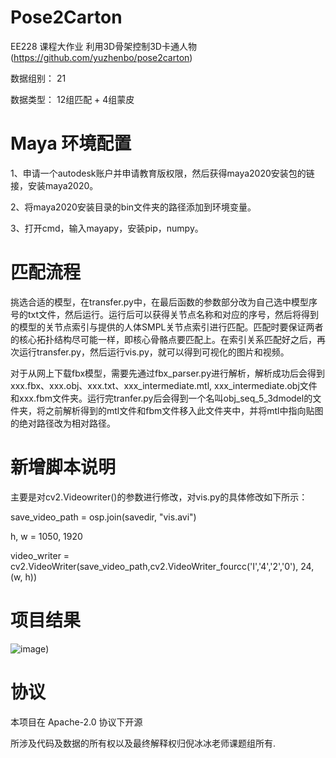 # Pose2Carton 

EE228 课程大作业 利用3D骨架控制3D卡通人物 (https://github.com/yuzhenbo/pose2carton) 

数据组别： 21

数据类型： 12组匹配 + 4组蒙皮 


# Maya 环境配置

1、申请一个autodesk账户并申请教育版权限，然后获得maya2020安装包的链接，安装maya2020。  

2、将maya2020安装目录的bin文件夹的路径添加到环境变量。  

3、打开cmd，输入mayapy，安装pip，numpy。


# 匹配流程
挑选合适的模型，在transfer.py中，在最后函数的参数部分改为自己选中模型序号的txt文件，然后运行。运行后可以获得关节点名称和对应的序号，然后将得到的模型的关节点索引与提供的人体SMPL关节点索引进行匹配。匹配时要保证两者的核心拓扑结构尽可能一样，即核心骨骼点要匹配上。在索引关系匹配好之后，再次运行transfer.py，然后运行vis.py，就可以得到可视化的图片和视频。  

对于从网上下载fbx模型，需要先通过fbx_parser.py进行解析，解析成功后会得到xxx.fbx、xxx.obj、xxx.txt、xxx_intermediate.mtl,
xxx_intermediate.obj文件和xxx.fbm文件夹。运行完tranfer.py后会得到一个名叫obj_seq_5_3dmodel的文件夹，将之前解析得到的mtl文件和fbm文件移入此文件夹中，并将mtl中指向贴图的绝对路径改为相对路径。




# 新增脚本说明

主要是对cv2.Videowriter()的参数进行修改，对vis.py的具体修改如下所示：  

save_video_path = osp.join(savedir, "vis.avi")  

 h, w = 1050, 1920  
 
 video_writer = cv2.VideoWriter(save_video_path,cv2.VideoWriter_fourcc('I','4','2','0'), 24, (w, h))




# 项目结果


![image](../img/16.png))



# 协议 
本项目在 Apache-2.0 协议下开源

所涉及代码及数据的所有权以及最终解释权归倪冰冰老师课题组所有. 
